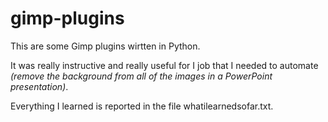 # gimp-plugins

This are some Gimp plugins wirtten in Python.

It was really instructive and really useful for I job that I needed to automate *(remove the background from all of the images in a PowerPoint presentation)*.

Everything I learned is reported in the file whatilearnedsofar.txt.
